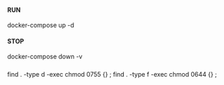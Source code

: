 #### RUN
docker-compose up -d

#### STOP
docker-compose down -v


#####
find . -type d -exec chmod 0755 {} \;
find . -type f -exec chmod 0644 {} \;